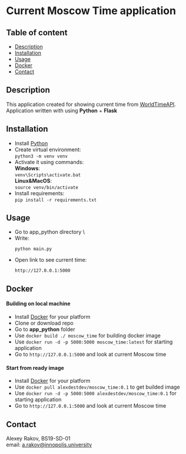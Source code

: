 # Current Moscow Time application

## Table of content
- [Description](#description)
- [Installation](#installation)
- [Usage](#usage)
- [Docker](#docker)
- [Contact](#contact)

## Description

This application created for showing current time from [WorldTimeAPI](http://worldtimeapi.org/). Application written with using **Python** + **Flask**

## Installation

- Install [Python](https://python.org)
- Create virtual environment: \
  `python3 -m venv venv`
- Activate it using commands: \
  **Windows**: \
  `venv\Scripts\activate.bat` \
  **Linux&MacOS**: \
  `source venv/bin/activate`
- Install requirements: \
  `pip install -r requirements.txt`

## Usage

- Go to app_python directory \\
- Write:
  ```
  python main.py
  ```
- Open link to see current time:
  ```
  http://127.0.0.1:5000
  ```

## Docker
#### Building on local machine
- Install [Docker](https://www.docker.com/products/docker-desktop/) for your platform
- Clone or download repo
- Go to **app_python** folder
- Use `docker build ./ moscow_time` for building docker image
- Use `docker run -d -p 5000:5000 moscow_time:latest` for starting application
- Go to `http://127.0.0.1:5000` and look at current Moscow time
#### Start from ready image
- Install [Docker](https://www.docker.com/products/docker-desktop/) for your platform
- Use `docker pull alexdestdev/moscow_time:0.1` to get builded image
- Use `docker run -d -p 5000:5000 alexdestdev/moscow_time:0.1` for starting application
- Go to `http://127.0.0.1:5000` and look at current Moscow time
## Contact
Alexey Rakov, BS19-SD-01 \
email: a.rakov@innopolis.university
